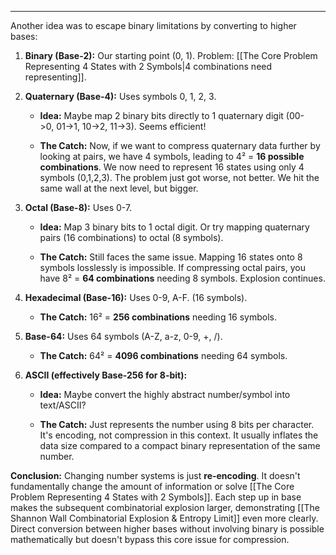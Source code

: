 
---

Another idea was to escape binary limitations by converting to higher bases:

1. **Binary (Base-2):** Our starting point (0, 1). Problem: [[The Core Problem Representing 4 States with 2 Symbols|4 combinations need representing]].
    
2. **Quaternary (Base-4):** Uses symbols 0, 1, 2, 3.
    
    - **Idea:** Maybe map 2 binary bits directly to 1 quaternary digit (00->0, 01->1, 10->2, 11->3). Seems efficient!
        
    - **The Catch:** Now, if we want to compress quaternary data further by looking at pairs, we have 4 symbols, leading to 4² = **16 possible combinations**. We now need to represent 16 states using only 4 symbols (0,1,2,3). The problem just got worse, not better. We hit the same wall at the next level, but bigger.
        
3. **Octal (Base-8):** Uses 0-7.
    
    - **Idea:** Map 3 binary bits to 1 octal digit. Or try mapping quaternary pairs (16 combinations) to octal (8 symbols).
        
    - **The Catch:** Still faces the same issue. Mapping 16 states onto 8 symbols losslessly is impossible. If compressing octal pairs, you have 8² = **64 combinations** needing 8 symbols. Explosion continues.
        
4. **Hexadecimal (Base-16):** Uses 0-9, A-F. (16 symbols).
    
    - **The Catch:** 16² = **256 combinations** needing 16 symbols.
        
5. **Base-64:** Uses 64 symbols (A-Z, a-z, 0-9, +, /).
    
    - **The Catch:** 64² = **4096 combinations** needing 64 symbols.
        
6. **ASCII (effectively Base-256 for 8-bit):**
    
    - **Idea:** Maybe convert the highly abstract number/symbol into text/ASCII?
        
    - **The Catch:** Just represents the number using 8 bits per character. It's encoding, not compression in this context. It usually inflates the data size compared to a compact binary representation of the same number.
        

**Conclusion:** Changing number systems is just **re-encoding**. It doesn't fundamentally change the amount of information or solve [[The Core Problem Representing 4 States with 2 Symbols]]. Each step up in base makes the subsequent combinatorial explosion larger, demonstrating [[The Shannon Wall Combinatorial Explosion & Entropy Limit]] even more clearly. Direct conversion between higher bases without involving binary is possible mathematically but doesn't bypass this core issue for compression.